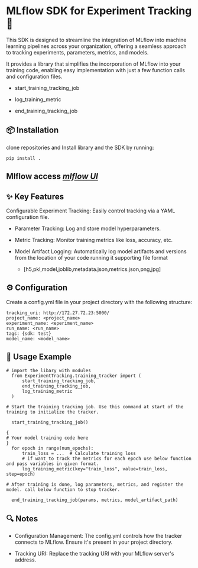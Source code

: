 # MLflow SDK for Experiment Tracking 🚀
  This SDK is designed to streamline the integration of MLflow into machine learning pipelines across your organization, offering a seamless approach to tracking experiments, parameters, metrics, and models.

  It provides a library that simplifies the incorporation of MLflow into your training code, enabling easy implementation with just a few function calls and configuration files.

  * start_training_tracking_job

  * log_training_metric

  * end_training_tracking_job



## 📦 Installation

clone repositories and Install library and the SDK by running:

    pip install .

## Mlflow access [*mlflow UI*](http://172.27.72.23:5000/)


## ✨ Key Features
  Configurable Experiment Tracking: Easily control tracking via a YAML configuration file.

* Parameter Tracking: Log and store model hyperparameters.

* Metric Tracking: Monitor training metrics like loss, accuracy, etc.

* Model Artifact Logging: Automatically log model artifacts and versions from the location of your code running 
  it supporting file format 
  * [h5,pkl,model,joblib,metadata.json,metrics.json,png,jpg]

## ⚙️ Configuration

  Create a config.yml file in your project directory with the following structure:

    tracking_uri: http://172.27.72.23:5000/
    project_name: <project_name> 
    experiment_name: <eperiment_name>
    run_name: <run_name>
    tags: {sdk: test}
    model_name: <model_name>



## 🚀 Usage Example

    # import the libary with modules 
      from ExperimentTracking.training_tracker import (
          start_training_tracking_job,
          end_training_tracking_job,
          log_training_metric
      )

    # Start the training tracking job. Use this command at start of the training to initialize the tracker.

      start_training_tracking_job()

    {
    # Your model training code here
    }
      for epoch in range(num_epochs):
          train_loss = ...  # Calculate training loss
          # if want to track the metrics for each epoch use below function and pass variables in given format.
          log_training_metric(key="train_loss", value=train_loss, step=epoch)

    # After training is done, log parameters, metrics, and register the model. call below function to stop tracker.

      end_training_tracking_job(params, metrics, model_artifact_path)

## 🔍 Notes
* Configuration Management: The config.yml controls how the tracker connects to MLflow. Ensure it's present in your project directory.

* Tracking URI: Replace the tracking URI with your MLflow server's address.


